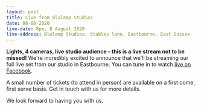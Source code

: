 ```yaml
---
layout: post
title: Live from Blulamp Studios
date: 08-08-2020
live-date: 8pm, 8 August 2020
live-address: Blulamp Studios, Stables lane, Eastbourne, East Sussex
---
```


**Lights, 4 cameras, live studio audience - this is a live stream not to be missed!** We're incredibly excited to announce that we'll be streaming our full live set from our studio in Eastbourne. You can tune in to watch [live on Facebook](https://www.facebook.com/greatfireband/live). 

A small number of tickets (to attend in person) are available on a first come, first serve basis. Get in touch with us for more details.

We look forward to having you with us.